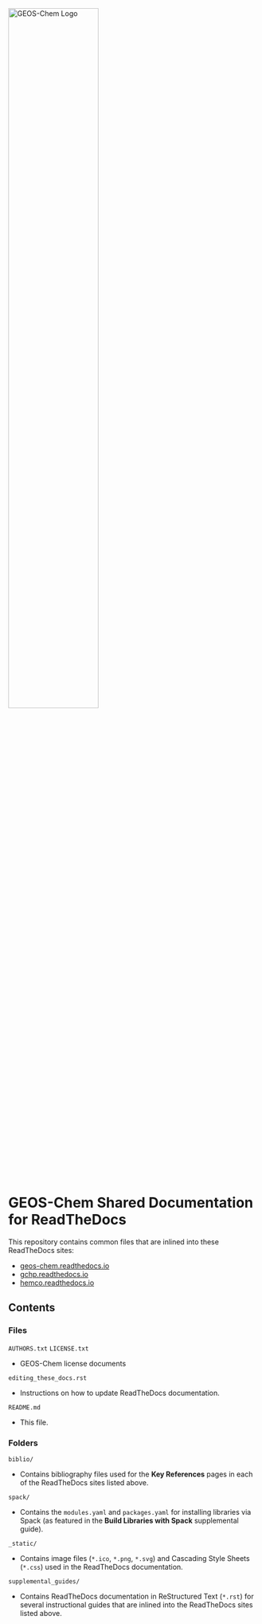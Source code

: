 <img src="https://geoschem.github.io/img/GEOS-Chem_Logo_Light_Background.png" height="60%" width="60%" alt="GEOS-Chem Logo">

# GEOS-Chem Shared Documentation for ReadTheDocs

This repository contains common files that are inlined into these ReadTheDocs sites:

- [geos-chem.readthedocs.io](https://geos-chem.readthedocs.io)
- [gchp.readthedocs.io](https://gchp.readthedocs.io)
- [hemco.readthedocs.io](https://geos-chem.readthedocs.io)

## Contents

### Files

`AUTHORS.txt`
`LICENSE.txt`
- GEOS-Chem license documents

`editing_these_docs.rst`
- Instructions on how to update ReadTheDocs documentation.

`README.md`
- This file.

### Folders

`biblio/`
- Contains bibliography files used for the **Key References** pages in each of the ReadTheDocs sites listed above.

`spack/`
- Contains the `modules.yaml` and `packages.yaml` for installing libraries via Spack (as featured in the **Build Libraries with  Spack** supplemental guide).
  
`_static/`
- Contains image files (`*.ico`, `*.png`, `*.svg`) and Cascading Style Sheets (`*.css`) used in the ReadTheDocs documentation.

`supplemental_guides/`
- Contains ReadTheDocs documentation in ReStructured Text (`*.rst`) for several instructional guides that are inlined into the ReadTheDocs sites listed above.

